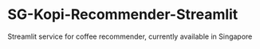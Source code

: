 # SG-Kopi-Recommender-Streamlit
Streamlit service for coffee recommender, currently available in Singapore

